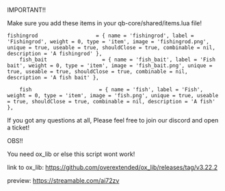 IMPORTANT!!

Make sure you add these items in your qb-core/shared/items.lua file!
```
fishingrod                   = { name = 'fishingrod', label = 'Fishingrod', weight = 0, type = 'item', image = 'fishingrod.png', unique = true, useable = true, shouldClose = true, combinable = nil, description = 'A fishingrod' },
    fish_bait                  = { name = 'fish_bait', label = 'Fish bait', weight = 0, type = 'item', image = 'fish_bait.png', unique = true, useable = true, shouldClose = true, combinable = nil, description = 'A fish bait' },

    fish                      = { name = 'fish', label = 'Fish', weight = 0, type = 'item', image = 'fish.png', unique = true, useable = true, shouldClose = true, combinable = nil, description = 'A fish' },
```

If you got any questions at all, Please feel free to join our discord and open a ticket!

OBS!!

You need ox_lib or else this script wont work!

link to ox_lib: https://github.com/overextended/ox_lib/releases/tag/v3.22.2

preview: https://streamable.com/ai72zv
